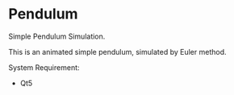 # Pendulum
Simple Pendulum Simulation.

This is an animated simple pendulum, simulated by Euler method.

System Requirement:

- Qt5
